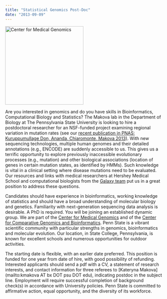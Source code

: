 ```yaml
---
title: "Statistical Genomics Post-Doc"
date: "2013-09-09"
---
```

<div class='right'><a href='http://www.huck.psu.edu/center/medical-genomics/'><img src="/images/logos/HuckLogo.png" alt="Center for Medical Genomics" width="250" /></a></div>

Are you interested in genomics and do you have skills in Bioinformatics, Computational Biology and Statistics? The Makova lab in the Department of Biology at The Pennsylvania State University is looking to hire a postdoctoral researcher for an NSF-funded project examining regional variation in mutation rates (see our [recent publication in PNAS: Kuruppumullage Don, Ananda, Chiaromonte, Makova 2013)](http://www.pnas.org//content/early/2013/08/16/1221792110.abstract). With new sequencing technologies, multiple human genomes and their detailed annotations (e.g., ENCODE) are suddenly accessible to us. This gives us a terrific opportunity to explore previously inaccessible evolutionary processes (e.g., mutation) and other biological associations (location of genes in certain mutation states, as identified by HMMs). Such knowledge is vital in a clinical setting where disease mutations need to be evaluated. Our resources and links with medical researchers at Hershey Medical School and computational biologists from the [Galaxy team](http://galaxyproject.org/) put us in a great position to address these questions.

Candidates should have experience in bioinformatics, working knowledge of statistics and should have a broad understanding of molecular biology and genetics. Familiarity with next-generation sequencing data analysis is desirable. A PhD is required.
You will be joining an established dynamic group. We are part of the [Center for Medical Genomics](http://www.huck.psu.edu/center/medical-genomics) and of the [Center for Comparative Genomics and Bioinformatics](http://www.bx.psu.edu/). Penn State is a vibrant scientific community with particular strengths in genomics, bioinformatics and molecular evolution. Our location, in State College, Pennsylvania, is known for excellent schools and numerous opportunities for outdoor activities.

The starting date is flexible, with an earlier date preferred. This position is funded for one year from date of hire, with good possibility of refunding. Interested applicants should send a pdf with a CV, a statement of research interests, and contact information for three referees to [Kateryna Makova](mailto:kmakova AT bx DOT psu DOT edu), indicating postdoc in the subject line. Employment will require successful completion of background check(s) in accordance with University policies. Penn State is committed to affirmative action, equal opportunity, and the diversity of its workforce.
